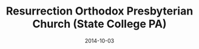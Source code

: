 ---
date: &id001 2014-10-03
end_date: null
location:
  address: 2280 Commercial Boulevard
  city: State College
  state: PA
minister:
- end: 2014-10-03
  name: Jeremiah W. Montgomery
  start: 2011-05-07
  type: Organizing Pastor
- end: null
  name: Jeremiah W. Montgomery
  start: 2014-10-03
  type: Pastor
ministers:
- Jeremiah W. Montgomery
- Jeremiah W. Montgomery
name: Resurrection Orthodox Presbyterian Church
names:
- end: 2014-10-03
  name: Resurrection Orthodox Presbyterian mission work
  start: 2011-05-07
- end: null
  name: Resurrection Orthodox Presbyterian Church
  start: 2014-10-03
origination_date: *id001
raw_data: "PA State College\nResurrection Orthodox Presbyterian mission work (May\
  \ 7, 2011\u2013October 3, 2014)\nResurrection Orthodox Presbyterian Church (October\
  \ 3, 2014\u2013 )\nCelebration Hall, 2280 Commercial Boulevard\nOrg. Pastor: Jeremiah\
  \ W. Montgomery, 2011\u201314\nPastor: Jeremiah W. Montgomery, 2014\u2013"
received_from: null
states:
- PA
status:
  active: true
  end_date: null
  reason: null
  received_from: null
  withdrawal_to: null
title: Resurrection Orthodox Presbyterian Church (State College PA)
year_established:
- 2014

---